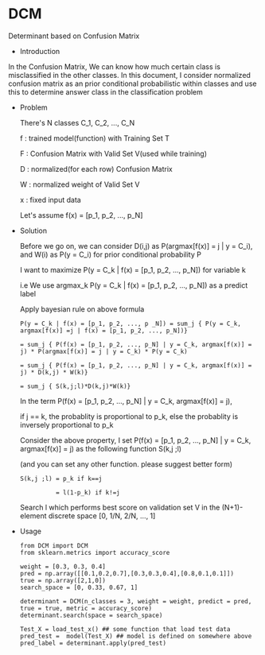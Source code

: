 # DCM
Determinant based on Confusion Matrix

- Introduction

 In the Confusion Matrix, We can know how much certain class is misclassified in the other classes.
 In this document, I consider normalized confusion matrix as an prior conditional probabilistic within classes and use this to determine answer class in the classification problem
 
  - Problem
    
    There's N classes C_1, C_2, ..., C_N
    
    f : trained model(function) with Training Set T 
    
    F : Confusion Matrix with Valid Set V(used while training)
    
    D : normalized(for each row) Confusion Matrix
    
    W : normalized weight of Valid Set V
    
    x : fixed input data
    
    Let's assume f(x) = [p_1, p_2, ..., p_N]
    
  - Solution
    
    Before we go on, we can consider D(i,j) as P(argmax[f(x)] = j | y = C_i), and W(i) as P(y = C_i) for prior conditional probability P
    
    I want to maximize P(y = C_k | f(x) = [p_1, p_2, ..., p_N]) for variable k
    
    i.e We use argmax_k P(y = C_k | f(x) = [p_1, p_2, ..., p_N]) as a predict label
    
    Apply bayesian rule on above formula
    
        P(y = C_k | f(x) = [p_1, p_2, ..., p _N]) = sum_j { P(y = C_k, argmax[f(x)] =j | f(x) = [p_1, p_2, ..., p_N])}
    
        = sum_j { P(f(x) = [p_1, p_2, ..., p_N] | y = C_k, argmax[f(x)] = j) * P(argmax[f(x)] = j | y = C_k) * P(y = C_k)
    
        = sum_j { P(f(x) = [p_1, p_2, ..., p_N] | y = C_k, argmax[f(x)] = j) * D(k,j) * W(k)}
        
        = sum_j { S(k,j;l)*D(k,j)*W(k)}
    
    In the term P(f(x) = [p_1, p_2, ..., p_N] | y = C_k, argmax[f(x)] = j),
    
    if j == k, the probablity is proportional to p_k, else the probablity is inversely proportional to p_k
    
    Consider the above property, I set P(f(x) = [p_1, p_2, ..., p_N] | y = C_k, argmax[f(x)] = j) as the following function S(k,j ;l)
    
    (and you can set any other function. please suggest better form)
    
        S(k,j ;l) = p_k if k==j 
    
                  = l(1-p_k) if k!=j
              
    Search l which performs best score on validation set V in the (N+1)-element discrete space [0, 1/N, 2/N, ..., 1] 
    
- Usage
      
      from DCM import DCM
      from sklearn.metrics import accuracy_score
      
      weight = [0.3, 0.3, 0.4]
      pred = np.array([[0.1,0.2,0.7],[0.3,0.3,0.4],[0.8,0.1,0.1]])
      true = np.array([2,1,0])
      search_space = [0, 0.33, 0.67, 1]
      
      determinant = DCM(n_classes = 3, weight = weight, predict = pred, true = true, metric = accuracy_score)
      determinant.search(space = search_space)
      
      Test_X = load_test_x() ## some function that load test data
      pred_test =  model(Test_X) ## model is defined on somewhere above
      pred_label = determinant.apply(pred_test)
